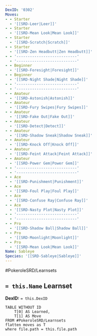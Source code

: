 ```yaml
---
DexID: '0302'
Moves:
- - Starter
  - '[[SRD-Leer|Leer]]'
- - Starter
  - '[[SRD-Mean Look|Mean Look]]'
- - Starter
  - '[[SRD-Scratch|Scratch]]'
- - Starter
  - '[[SRD-Zen Headbutt|Zen Headbutt]]'
- - '---------------------------'
  - '---------------------------'
- - Beginner
  - '[[SRD-Foresight|Foresight]]'
- - Beginner
  - '[[SRD-Night Shade|Night Shade]]'
- - '---------------------------'
  - '---------------------------'
- - Amateur
  - '[[SRD-Astonish|Astonish]]'
- - Amateur
  - '[[SRD-Fury Swipes|Fury Swipes]]'
- - Amateur
  - '[[SRD-Fake Out|Fake Out]]'
- - Amateur
  - '[[SRD-Detect|Detect]]'
- - Amateur
  - '[[SRD-Shadow Sneak|Shadow Sneak]]'
- - Amateur
  - '[[SRD-Knock Off|Knock Off]]'
- - Amateur
  - '[[SRD-Feint Attack|Feint Attack]]'
- - Amateur
  - '[[SRD-Power Gem|Power Gem]]'
- - '---------------------------'
  - '---------------------------'
- - Ace
  - '[[SRD-Punishment|Punishment]]'
- - Ace
  - '[[SRD-Foul Play|Foul Play]]'
- - Ace
  - '[[SRD-Confuse Ray|Confuse Ray]]'
- - Ace
  - '[[SRD-Nasty Plot|Nasty Plot]]'
- - '---------------------------'
  - '---------------------------'
- - Pro
  - '[[SRD-Shadow Ball|Shadow Ball]]'
- - Pro
  - '[[SRD-Moonlight|Moonlight]]'
- - Pro
  - '[[SRD-Mean Look|Mean Look]]'
Name: Sableye
Species: '[[SRD-Sableye|Sableye]]'
---
```


#PokeroleSRD/Learnsets

## `= this.Name` Learnset

**DexID:** `= this.DexID`

```dataview
TABLE WITHOUT ID
    T[0] AS Learned,
    T[1] AS Move
FROM #PokeroleSRD/Learnsets
flatten moves as T
where file.path = this.file.path
```
